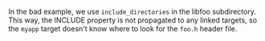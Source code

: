 
In the bad example, we use `include_directories` in the libfoo subdirectory. This way, the INCLUDE property is not propagated to any linked targets, so the `myapp` target doesn't know where to look for the `foo.h` header file.
